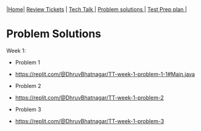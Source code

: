 |[Home](.)| [Review Tickets](../reviewtickets) | [Tech Talk ](../techtalknotes)| [Problem solutions ](.)| [Test Prep plan ](../testprepplan)|
# Problem Solutions
Week 1:
- Problem 1
- https://replit.com/@DhruvBhatnagar/TT-week-1-problem-1-1#Main.java

- Problem 2

- https://replit.com/@DhruvBhatnagar/TT-week-1-problem-2

- Problem 3

- https://replit.com/@DhruvBhatnagar/TT-week-1-problem-3